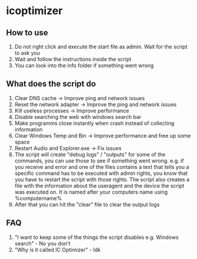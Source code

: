 # icoptimizer
                                              
## How to use

1. Do not right click and execute the start file as admin. Wait for the script to ask you
2. Wait and follow the instructions inside the script 
3. You can look into the info folder if something went wrong

## What does the script do

1. Clear DNS cache -> Improve ping and network issues
2.  Reset the network adapter -> Improve the ping and network issues
3. Kill useless processes -> Improve performance
4. Disable searching the web with windows search bar
5. Make programms close instantly when crash instead of collecting information
6. Clear Windows Temp and Bin -> Improve performance and free up some space
7. Restart Audio and Explorer.exe -> Fix issues
8. The script will create "debug logs" / "outputs" for some of the commands, you can use those to see if something went wrong.
   e.g. if you receive and error and one of the files contains a text that tells you a specific command has to be executed with admin rights,
   you know that you have to restart the script with those rights. The script also creates a file with the information about the useragent
   and the device the script was executed on. It is named after your computers name using %computername% 
9. After that you can hit the "clear" file to clear the output logs

## FAQ

1. "I want to keep some of the things the script disables e.g. Windows search" - No you don't
2. "Why is it called IC Optimizer" - Idk  
